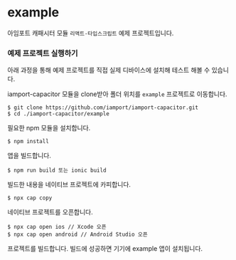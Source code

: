 # example

아임포트 캐패시터 모듈 `리액트-타입스크립트` 예제 프로젝트입니다.

### 예제 프로젝트 실행하기
아래 과정을 통해 예제 프로젝트를 직접 실제 디바이스에 설치해 테스트 해볼 수 있습니다.

iamport-capacitor 모듈을 clone받아 폴더 위치를 `example` 프로젝트로 이동합니다.

```
$ git clone https://github.com/iamport/iamport-capacitor.git
$ cd ./iamport-capacitor/example
```

필요한 npm 모듈을 설치합니다.

```
$ npm install
```

앱을 빌드합니다.

```
$ npm run build 또는 ionic build
```

빌드한 내용을 네이티브 프로젝트에 카피합니다.

```
$ npx cap copy
```

네이티브 프로젝트를 오픈합니다.

```
$ npx cap open ios // Xcode 오픈
$ npx cap open android // Android Studio 오픈
```

프로젝트를 빌드합니다. 빌드에 성공하면 기기에 example 앱이 설치됩니다.
